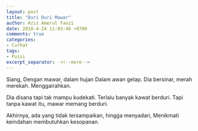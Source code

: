 ```yaml
---
layout: post
title: "Duri Duri Mawar"
author: Aziz Amerul Faozi
date: 2018-4-24 11:03:46 +0700
comments: true
categories: 
- Curhat
tags:
- Puisi
excerpt_separator:  <!--more-->
---
```


Siang,
Dengan mawar, dalam hujan
Dalam awan gelap.
Dia bersinar, merah merekah.
Menggairahkan.

Dia disana tapi tak mampu kudekati.
Terlalu banyak kawat berduri.
Tapi tanpa kawat itu,
mawar memang berduri.

Akhirnya, ada yang tidak tersampaikan,
hingga menyadari,
Menikmati keindahan membutuhkan kesopanan.
